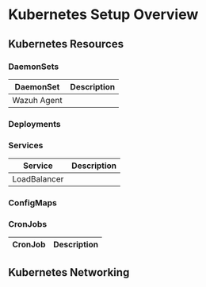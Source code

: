 # Kubernetes Setup Overview

## Kubernetes Resources

### DaemonSets

| DaemonSet | Description |
| --- | --- |
| Wazuh Agent | |

### Deployments

### Services

| Service | Description |
| --- | --- |
| LoadBalancer | |

### ConfigMaps

### CronJobs

| CronJob | Description |
| --- | --- |

## Kubernetes Networking